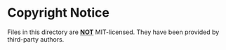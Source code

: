 # Copyright Notice

Files in this directory are <u>**NOT**</u> MIT-licensed.
They have been provided by third-party authors.
